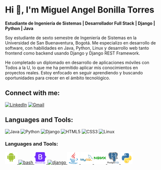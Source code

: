 # Hi 👋, I'm Miguel Angel Bonilla Torres

**Estudiante de Ingeniería de Sistemas | Desarrollador Full Stack | Django | Python | Java**

Soy estudiante de sexto semestre de Ingeniería de Sistemas en la Universidad de San Buenaventura, Bogotá. Me especializo en desarrollo de software, con habilidades en Java, Python, Linux y desarrollo web tanto frontend como backend usando Django y Django REST Framework.

He completado un diplomado en desarrollo de aplicaciones móviles con Todos a la U, lo que me ha permitido aplicar mis conocimientos en proyectos reales. Estoy enfocado en seguir aprendiendo y buscando oportunidades para crecer en el ámbito tecnológico.

## Connect with me:
[![LinkedIn](https://img.shields.io/badge/LinkedIn-blue)](www.linkedin.com/in/miguel-bonilla-sys)
[![Gmail](https://img.shields.io/badge/Gmail-red)](miguelangelboto14@gmail.com)

## Languages and Tools:
![Java]([https://img.shields.io/badge/-Java-red?style=flat-square&logo=java](https://raw.githubusercontent.com/devicons/devicon/master/icons/java/java-original.svg))
![Python](https://img.shields.io/badge/-Python-blue?style=flat-square&logo=python)
![Django](https://img.shields.io/badge/-Django-green?style=flat-square&logo=django)
![HTML5](https://img.shields.io/badge/-HTML5-orange?style=flat-square&logo=html5)
![CSS3](https://img.shields.io/badge/-CSS3-blue?style=flat-square&logo=css3)
![Linux](https://img.shields.io/badge/-Linux-yellow?style=flat-square&logo=linux)

<h3 align="left">Languages and Tools:</h3>
<p align="left"> <a href="https://developer.android.com" target="_blank" rel="noreferrer"> <img src="https://raw.githubusercontent.com/devicons/devicon/master/icons/android/android-original-wordmark.svg" alt="android" width="40" height="40"/> </a> <a href="https://www.gnu.org/software/bash/" target="_blank" rel="noreferrer"> <img src="https://www.vectorlogo.zone/logos/gnu_bash/gnu_bash-icon.svg" alt="bash" width="40" height="40"/> </a> <a href="https://getbootstrap.com" target="_blank" rel="noreferrer"> <img src="https://raw.githubusercontent.com/devicons/devicon/master/icons/bootstrap/bootstrap-plain-wordmark.svg" alt="bootstrap" width="40" height="40"/> </a> <a href="https://www.djangoproject.com/" target="_blank" rel="noreferrer"> <img src="https://cdn.worldvectorlogo.com/logos/django.svg" alt="django" width="40" height="40"/> </a> <a href="https://www.java.com" target="_blank" rel="noreferrer"> <img src="https://raw.githubusercontent.com/devicons/devicon/master/icons/java/java-original.svg" alt="java" width="40" height="40"/> </a> <a href="https://www.mysql.com/" target="_blank" rel="noreferrer"> <img src="https://raw.githubusercontent.com/devicons/devicon/master/icons/mysql/mysql-original-wordmark.svg" alt="mysql" width="40" height="40"/> </a> <a href="https://www.nginx.com" target="_blank" rel="noreferrer"> <img src="https://raw.githubusercontent.com/devicons/devicon/master/icons/nginx/nginx-original.svg" alt="nginx" width="40" height="40"/> </a> <a href="https://www.postgresql.org" target="_blank" rel="noreferrer"> <img src="https://raw.githubusercontent.com/devicons/devicon/master/icons/postgresql/postgresql-original-wordmark.svg" alt="postgresql" width="40" height="40"/> </a> <a href="https://www.python.org" target="_blank" rel="noreferrer"> <img src="https://raw.githubusercontent.com/devicons/devicon/master/icons/python/python-original.svg" alt="python" width="40" height="40"/> </a> </p>
